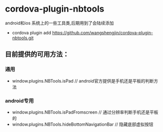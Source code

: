 # cordova-plugin-nbtools
android和ios 系统上的一些工具类,后期用到了会陆续添加
* cordova plugin add https://github.com/wangshengjin/cordova-plugin-nbtools.git
## 目前提供的可用方法：
### 通用
* window.plugins.NBTools.isPad // android官方提供是手机还是平板的判断方法
### android专用
* window.plugins.NBTools.isPadFromscreen // 通过分辨率判断手机还是平板的
* window.plugins.NBTools.hideBottomNavigationBar // 隐藏底部虚拟按钮
